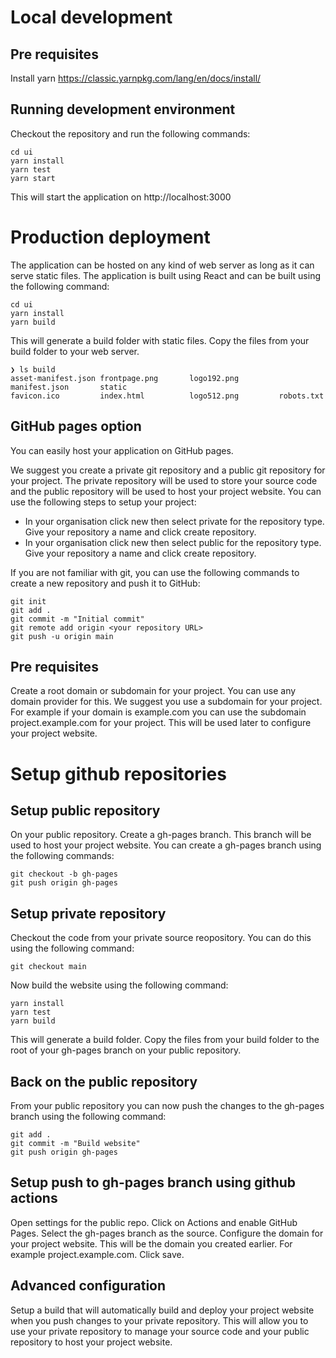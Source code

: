 # Local development

## Pre requisites
Install yarn
https://classic.yarnpkg.com/lang/en/docs/install/

## Running development environment
Checkout the repository and run the following commands:
```
cd ui
yarn install
yarn test
yarn start
```
This will start the application on http://localhost:3000

# Production deployment
The application can be hosted on any kind of web server as long as it can serve static files. The application is built using React and can be built using the following command:
```
cd ui
yarn install
yarn build
```
This will generate a build folder with static files. Copy the files from your build folder to your web server.

```
❯ ls build
asset-manifest.json frontpage.png       logo192.png         manifest.json       static
favicon.ico         index.html          logo512.png         robots.txt
```

## GitHub pages option
You can easily host your application on GitHub pages.

We suggest you create a private git repository and a public git repository for your project. The private repository will be used to store your source code and the public repository will be used to host your project website. You can use the following steps to setup your project:
* In your organisation click new then select private for the repository type. Give your repository a name and click create repository. 
* In your organisation click new then select public for the repository type. Give your repository a name and click create repository.

If you are not familiar with git, you can use the following commands to create a new repository and push it to GitHub:
```
git init
git add .
git commit -m "Initial commit"
git remote add origin <your repository URL>
git push -u origin main
```
## Pre requisites
Create a root domain or subdomain for your project. You can use any domain provider for this. We suggest you use a subdomain for your project. For example if your domain is example.com you can use the subdomain project.example.com for your project. This will be used later to configure your project website.

# Setup github repositories

## Setup public repository
On your public repository. Create a gh-pages branch. This branch will be used to host your project website. You can create a gh-pages branch using the following commands:
```
git checkout -b gh-pages
git push origin gh-pages
```
## Setup private repository
Checkout the code from your private source reopository. You can do this using the following command:
```
git checkout main
```
Now build the website using the following command:
```
yarn install
yarn test
yarn build
```
This will generate a build folder. Copy the files from your build folder to the root of your gh-pages branch on your public repository.

## Back on the public repository
From your public repository you can now push the changes to the gh-pages branch using the following command:
```
git add .
git commit -m "Build website"
git push origin gh-pages
```
## Setup push to gh-pages branch using github actions
Open settings for the public repo. Click on Actions and enable GitHub Pages. Select the gh-pages branch as the source. Configure the domain for your project website. This will be the domain you created earlier. For example project.example.com. Click save.

## Advanced configuration
Setup a build that will automatically build and deploy your project website when you push changes to your private repository. This will allow you to use your private repository to manage your source code and your public repository to host your project website.
